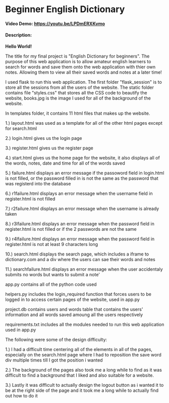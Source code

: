 # Beginner English Dictionary
#### Video Demo:  https://youtu.be/LPDmERXKvmo
#### Description:

**Hello World!**


The title for my final project is "English Dictionary for beginners". The purpose of this web application is to allow amateur english learners to search for words and save them onto the web application with thier own notes. Allowing them to view all their saved words and notes at a later time!

I used flask to run this web application. The first folder "flask_session" is to store all the sessions from all the users of the website. The static folder contains file "styles.css" that stores all the CSS code to beautify the website, books.jpg is the image I used for all of the background of the website.



In templates folder, it contains 11 html files that makes up the website.

1.) layout.html was used as a template for all of the other html pages except for search.html

2.) login.html gives us the login page

3.) register.html gives us the register page

4.) start.html gives us the home page for the website, it also displays all of the words, notes, date and time for all of the words saved

5.) failure.html displays an error message if the passoword field in login.html is not filled, or the password filled in is not the same as the password that was registerd into the database

6.) r1failure.html displays an error message when the username field in register.html is not filled

7.) r2failure.html displays an error message when the username is already taken

8.) r3lfailure.html displays an error message when the password field in register.html is not filled or if the 2 passwords are not the same

9.) r4lfailure.html displays an error message when the password field in register.html is not at least 9 characters long

10.) search.html displays the search page, which includes a iframe to dictionary.com and a div where the users can sae their words and notes

11.) searchfailure.html displays an error message when the user accidentaly submits no words but wants to submit a note'


app.py contains all of the python code used

helpers.py includes the login_required function that forces users to be logged in to access certain pages of the website, used in app.py

project.db contains users and words table that contains the users' information and all words saved amoung all the users respectively

requirements.txt includes all the modules needed to run this web application used in app.py

The following were some of the design difficulty:

1.) I had a difficult time centering all of the elements in all of the pages, especially on the search.html page where I had to reposition the save word div multiple times till I got the position i wanted

2.) The background of the pages also took me a long while to find as it was difficult to find a background that I liked and also suitable for a website.

3.) Lastly it was difficult to actually design the logout button as i wanted it to be at the right side of the page and it took me a long while to actually find out how to do it
